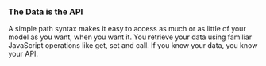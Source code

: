 ### The Data is the API

A simple path syntax makes it easy to access as much or as little of your model as you want, when you want it. You retrieve your data using familiar JavaScript operations like get, set and call. If you know your data, you know your API.
